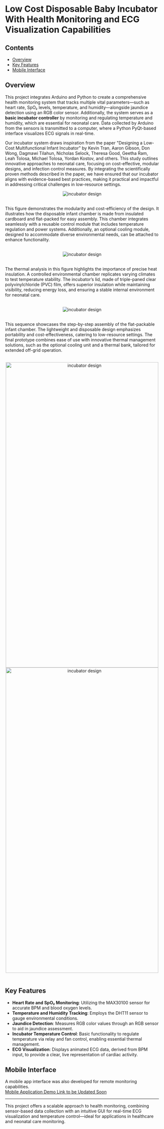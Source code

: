 # Low Cost Disposable Baby Incubator With Health Monitoring and ECG Visualization Capabilities

## Contents

- [Overview](#overview)
- [Key Features](#key-features)
- [Mobile Interface](#mobile-interface)

## Overview

This project integrates Arduino and Python to create a comprehensive health monitoring system that tracks multiple vital parameters—such as heart rate, SpO₂ levels, temperature, and humidity—alongside jaundice detection using an RGB color sensor. Additionally, the system serves as a **basic incubator controller** by monitoring and regulating temperature and humidity, which are essential for neonatal care. Data collected by Arduino from the sensors is transmitted to a computer, where a Python PyQt-based interface visualizes ECG signals in real-time.

Our incubator system draws inspiration from the paper "Designing a Low-Cost Multifunctional Infant Incubator" by Kevin Tran, Aaron Gibson, Don Wong, Dagmawi Tilahun, Nicholas Selock, Theresa Good, Geetha Ram, Leah Tolosa, Michael Tolosa, Yordan Kostov, and others. This study outlines innovative approaches to neonatal care, focusing on cost-effective, modular designs, and infection control measures. By integrating the scientifically proven methods described in the paper, we have ensured that our incubator aligns with evidence-based best practices, making it practical and impactful in addressing critical challenges in low-resource settings.

<div align="center">
  <img src="Incubator_Design.png" alt="incubator design">
</div>

<br>

This figure demonstrates the modularity and cost-efficiency of the design. It illustrates how the disposable infant chamber is made from insulated cardboard and flat-packed for easy assembly. This chamber integrates seamlessly with a reusable control module that includes temperature regulation and power systems. Additionally, an optional cooling module, designed to accommodate diverse environmental needs, can be attached to enhance functionality.

<br>

<div align="center">
  <img src="Incubator_Design_2.png" alt="incubator design">
</div>

<br>

The thermal analysis in this figure highlights the importance of precise heat insulation. A controlled environmental chamber replicates varying climates to test temperature stability. The incubator’s lid, made of triple-paned clear polyvinylchloride (PVC) film, offers superior insulation while maintaining visibility, reducing energy loss, and ensuring a stable internal environment for neonatal care.

<br>

<div align="center">
  <img src="Incubator_Design_3.png" alt="incubator design">
</div>

<br>

This sequence showcases the step-by-step assembly of the flat-packable infant chamber. The lightweight and disposable design emphasizes portability and cost-effectiveness, catering to low-resource settings. The final prototype combines ease of use with innovative thermal management solutions, such as the optional cooling unit and a thermal bank, tailored for extended off-grid operation.

<br>

<div align="center">
  <img src="Incubator_2.jpg" alt="incubator design" width="500" height="1000">
  <img src="Incubator_1.jpg" alt="incubator design" width="500" height="1000">
</div>

<br>

## Key Features

- **Heart Rate and SpO₂ Monitoring**: Utilizing the MAX30100 sensor for accurate BPM and blood oxygen levels.
- **Temperature and Humidity Tracking**: Employs the DHT11 sensor to gauge environmental conditions.
- **Jaundice Detection**: Measures RGB color values through an RGB sensor to aid in jaundice assessment.
- **Incubator Temperature Control**: Basic functionality to regulate temperature via relay and fan control, enabling essential thermal management.
- **ECG Visualization**: Displays animated ECG data, derived from BPM input, to provide a clear, live representation of cardiac activity.

## Mobile Interface

A mobile app interface was also developed for remote monitoring capabilities.  
[Mobile Application Demo Link to be Updated Soon](youtube.com)

---

This project offers a scalable approach to health monitoring, combining sensor-based data collection with an intuitive GUI for real-time ECG visualization and temperature control—ideal for applications in healthcare and neonatal care monitoring.
